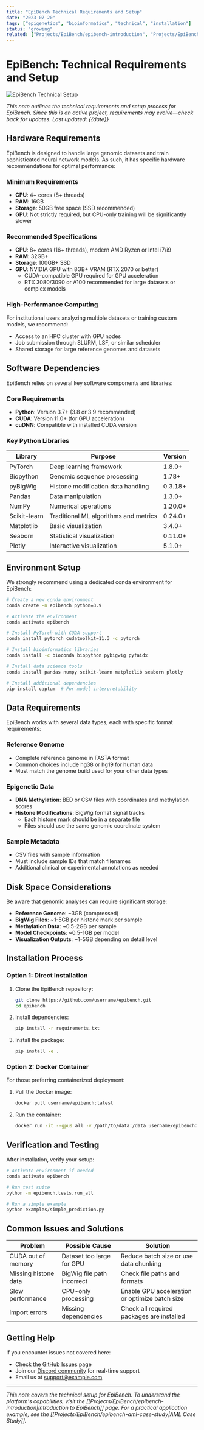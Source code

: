 ```yaml
---
title: "EpiBench Technical Requirements and Setup"
date: "2023-07-20"
tags: ["epigenetics", "bioinformatics", "technical", "installation"]
status: "growing"
related: ["Projects/EpiBench/epibench-introduction", "Projects/EpiBench/epibench-aml-case-study"]
---
```


# EpiBench: Technical Requirements and Setup

![EpiBench Technical Setup](https://via.placeholder.com/800x400?text=EpiBench+Technical+Setup)

*This note outlines the technical requirements and setup process for EpiBench. Since this is an active project, requirements may evolve—check back for updates. Last updated: {{date}}*

## Hardware Requirements

EpiBench is designed to handle large genomic datasets and train sophisticated neural network models. As such, it has specific hardware recommendations for optimal performance:

### Minimum Requirements

- **CPU**: 4+ cores (8+ threads)
- **RAM**: 16GB
- **Storage**: 50GB free space (SSD recommended)
- **GPU**: Not strictly required, but CPU-only training will be significantly slower

### Recommended Specifications

- **CPU**: 8+ cores (16+ threads), modern AMD Ryzen or Intel i7/i9
- **RAM**: 32GB+
- **Storage**: 100GB+ SSD
- **GPU**: NVIDIA GPU with 8GB+ VRAM (RTX 2070 or better)
  - CUDA-compatible GPU required for GPU acceleration
  - RTX 3080/3090 or A100 recommended for large datasets or complex models

### High-Performance Computing

For institutional users analyzing multiple datasets or training custom models, we recommend:

- Access to an HPC cluster with GPU nodes
- Job submission through SLURM, LSF, or similar scheduler
- Shared storage for large reference genomes and datasets

## Software Dependencies

EpiBench relies on several key software components and libraries:

### Core Requirements

- **Python**: Version 3.7+ (3.8 or 3.9 recommended)
- **CUDA**: Version 11.0+ (for GPU acceleration)
- **cuDNN**: Compatible with installed CUDA version

### Key Python Libraries

| Library | Purpose | Version |
|---------|---------|---------|
| PyTorch | Deep learning framework | 1.8.0+ |
| Biopython | Genomic sequence processing | 1.78+ |
| pyBigWig | Histone modification data handling | 0.3.18+ |
| Pandas | Data manipulation | 1.3.0+ |
| NumPy | Numerical operations | 1.20.0+ |
| Scikit-learn | Traditional ML algorithms and metrics | 0.24.0+ |
| Matplotlib | Basic visualization | 3.4.0+ |
| Seaborn | Statistical visualization | 0.11.0+ |
| Plotly | Interactive visualization | 5.1.0+ |

## Environment Setup

We strongly recommend using a dedicated conda environment for EpiBench:

```bash
# Create a new conda environment
conda create -n epibench python=3.9

# Activate the environment
conda activate epibench

# Install PyTorch with CUDA support
conda install pytorch cudatoolkit=11.3 -c pytorch

# Install bioinformatics libraries
conda install -c bioconda biopython pybigwig pyfaidx

# Install data science tools
conda install pandas numpy scikit-learn matplotlib seaborn plotly

# Install additional dependencies
pip install captum  # For model interpretability
```

## Data Requirements

EpiBench works with several data types, each with specific format requirements:

### Reference Genome

- Complete reference genome in FASTA format
- Common choices include hg38 or hg19 for human data
- Must match the genome build used for your other data types

### Epigenetic Data

- **DNA Methylation**: BED or CSV files with coordinates and methylation scores
- **Histone Modifications**: BigWig format signal tracks
  - Each histone mark should be in a separate file
  - Files should use the same genomic coordinate system

### Sample Metadata

- CSV files with sample information
- Must include sample IDs that match filenames
- Additional clinical or experimental annotations as needed

## Disk Space Considerations

Be aware that genomic analyses can require significant storage:

- **Reference Genome**: ~3GB (compressed)
- **BigWig Files**: ~1-5GB per histone mark per sample
- **Methylation Data**: ~0.5-2GB per sample
- **Model Checkpoints**: ~0.5-1GB per model
- **Visualization Outputs**: ~1-5GB depending on detail level

## Installation Process

### Option 1: Direct Installation

1. Clone the EpiBench repository:
   ```bash
   git clone https://github.com/username/epibench.git
   cd epibench
   ```

2. Install dependencies:
   ```bash
   pip install -r requirements.txt
   ```

3. Install the package:
   ```bash
   pip install -e .
   ```

### Option 2: Docker Container

For those preferring containerized deployment:

1. Pull the Docker image:
   ```bash
   docker pull username/epibench:latest
   ```

2. Run the container:
   ```bash
   docker run -it --gpus all -v /path/to/data:/data username/epibench:latest
   ```

## Verification and Testing

After installation, verify your setup:

```bash
# Activate environment if needed
conda activate epibench

# Run test suite
python -m epibench.tests.run_all

# Run a simple example
python examples/simple_prediction.py
```

## Common Issues and Solutions

| Problem | Possible Cause | Solution |
|---------|----------------|----------|
| CUDA out of memory | Dataset too large for GPU | Reduce batch size or use data chunking |
| Missing histone data | BigWig file path incorrect | Check file paths and formats |
| Slow performance | CPU-only processing | Enable GPU acceleration or optimize batch size |
| Import errors | Missing dependencies | Check all required packages are installed |

## Getting Help

If you encounter issues not covered here:

- Check the [GitHub Issues](https://github.com/username/epibench/issues) page
- Join our [Discord community](https://discord.gg/example) for real-time support
- Email us at support@example.com

---

*This note covers the technical setup for EpiBench. To understand the platform's capabilities, visit the [[Projects/EpiBench/epibench-introduction|Introduction to EpiBench]] page. For a practical application example, see the [[Projects/EpiBench/epibench-aml-case-study|AML Case Study]].* 